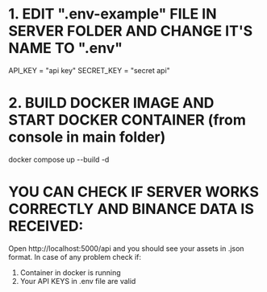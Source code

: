 # 1. EDIT ".env-example" FILE IN SERVER FOLDER AND CHANGE IT'S NAME TO ".env"

API_KEY = "api key"
SECRET_KEY = "secret api"

# 2. BUILD DOCKER IMAGE AND START DOCKER CONTAINER (from console in main folder)

docker compose up --build -d

# YOU CAN CHECK IF SERVER WORKS CORRECTLY AND BINANCE DATA IS RECEIVED:

Open http://localhost:5000/api and you should see your assets in .json format.
In case of any problem check if:
1. Container in docker is running
2. Your API KEYS in .env file are valid
